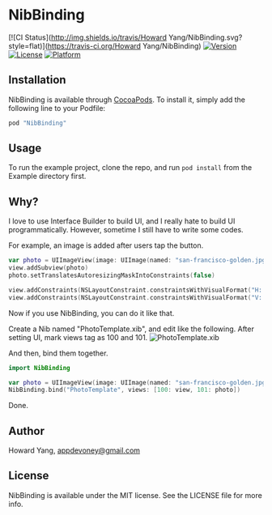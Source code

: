 # NibBinding

[![CI Status](http://img.shields.io/travis/Howard Yang/NibBinding.svg?style=flat)](https://travis-ci.org/Howard Yang/NibBinding)
[![Version](https://img.shields.io/cocoapods/v/NibBinding.svg?style=flat)](http://cocoapods.org/pods/NibBinding)
[![License](https://img.shields.io/cocoapods/l/NibBinding.svg?style=flat)](http://cocoapods.org/pods/NibBinding)
[![Platform](https://img.shields.io/cocoapods/p/NibBinding.svg?style=flat)](http://cocoapods.org/pods/NibBinding)

## Installation

NibBinding is available through [CocoaPods](http://cocoapods.org). To install
it, simply add the following line to your Podfile:

```ruby
pod "NibBinding"
```

## Usage

To run the example project, clone the repo, and run `pod install` from the Example directory first.

## Why?

I love to use Interface Builder to build UI, and I really hate to build UI programmatically. However, sometime I still have to write some codes.

For example, an image is added after users tap the button.

```swift
var photo = UIImageView(image: UIImage(named: "san-francisco-golden.jpg"))
view.addSubview(photo)
photo.setTranslatesAutoresizingMaskIntoConstraints(false)

view.addConstraints(NSLayoutConstraint.constraintsWithVisualFormat("H:|-0-[photo]-0-|", options: .DirectionLeadingToTrailing, metrics: nil, views: ["photo": photo]))
view.addConstraints(NSLayoutConstraint.constraintsWithVisualFormat("V:|-130-[photo(200)]", options: .DirectionLeadingToTrailing, metrics: nil, views: ["photo": photo]))
```

Now if you use NibBinding, you can do it like that.

Create a Nib named "PhotoTemplate.xib", and edit like the following. After setting UI, mark views tag as 100 and 101.
![PhotoTemplate.xib](http://i.imgur.com/N2htZxc.jpg)

And then, bind them together.
```swift
import NibBinding

var photo = UIImageView(image: UIImage(named: "san-francisco-golden.jpg"))
NibBinding.bind("PhotoTemplate", views: [100: view, 101: photo])
```
Done.

## Author

Howard Yang, appdevoney@gmail.com

## License

NibBinding is available under the MIT license. See the LICENSE file for more info.
